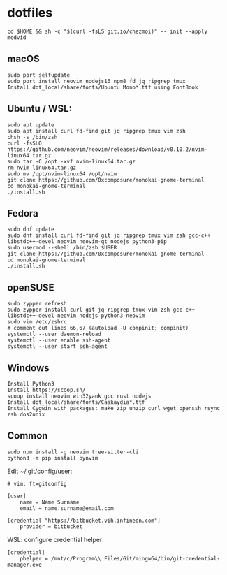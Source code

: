 # dotfiles

    cd $HOME && sh -c "$(curl -fsLS git.io/chezmoi)" -- init --apply medvid


## macOS

    sudo port selfupdate
    sudo port install neovim nodejs16 npm8 fd jq ripgrep tmux
    Install dot_local/share/fonts/Ubuntu Mono*.ttf using FontBook

## Ubuntu / WSL:

    sudo apt update
    sudo apt install curl fd-find git jq ripgrep tmux vim zsh
    chsh -s /bin/zsh
    curl -fsSLO https://github.com/neovim/neovim/releases/download/v0.10.2/nvim-linux64.tar.gz
    sudo tar -C /opt -xvf nvim-linux64.tar.gz
    rm nvim-linux64.tar.gz
    sudo mv /opt/nvim-linux64 /opt/nvim
    git clone https://github.com/0xcomposure/monokai-gnome-terminal
    cd monokai-gnome-terminal
    ./install.sh

## Fedora

    sudo dnf update
    sudo dnf install curl fd-find git jq ripgrep tmux vim zsh gcc-c++ libstdc++-devel neovim neovim-qt nodejs python3-pip
    sudo usermod --shell /bin/zsh $USER
    git clone https://github.com/0xcomposure/monokai-gnome-terminal
    cd monokai-gnome-terminal
    ./install.sh

## openSUSE

    sudo zypper refresh
    sudo zypper install curl git jq ripgrep tmux vim zsh gcc-c++ libstdc++-devel neovim nodejs python3-neovim
    sudo vim /etc/zshrc
    # comment out lines 66,67 (autoload -U compinit; compinit)
    systemctl --user daemon-reload
    systemctl --user enable ssh-agent
    systemctl --user start ssh-agent

## Windows

    Install Python3
    Install https://scoop.sh/
    scoop install neovim win32yank gcc rust nodejs
    Install dot_local/share/fonts/Caskaydia*.ttf
    Install Cygwin with packages: make zip unzip curl wget openssh rsync zsh dos2unix

## Common

    sudo npm install -g neovim tree-sitter-cli
    python3 -m pip install pynvim


Edit ~/.git/config/user:

```
# vim: ft=gitconfig

[user]
	name = Name Surname
	email = name.surname@email.com

[credential "https://bitbucket.vih.infineon.com"]
	provider = bitbucket
```

WSL: configure credential helper:

```
[credential]
	phelper = /mnt/c/Program\\ Files/Git/mingw64/bin/git-credential-manager.exe
```
